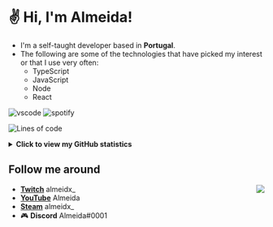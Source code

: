 # ✌ Hi, I'm Almeida!

- I'm a self-taught developer based in **Portugal**.
- The following are some of the technologies that have picked my interest or that I use very often:
  - TypeScript
  - JavaScript
  - Node
  - React

![vscode](https://nocache.advaith.workers.dev?url=https://img.shields.io/endpoint?url=https://dev.discordprofiles.me/api/badge/vscode/385132696135008259)
![spotify](https://nocache.advaith.workers.dev?url=https://img.shields.io/endpoint?url=https://dev.discordprofiles.me/api/badge/spotify/385132696135008259)
<!--START_SECTION:waka-->
![Lines of code](https://img.shields.io/badge/From%20Hello%20World%20I%27ve%20Written-18.3%20million%20lines%20of%20code-blue)


<!--END_SECTION:waka-->

<details>
  <summary><b>Click to view my GitHub statistics</b></summary>

  <img src='https://github-readme-stats.vercel.app/api?username=almeidx&count_private=true&show_icons=true&theme=dark' alt="Almeida's Github Stats" />
  <img src='https://github-readme-stats.vercel.app/api/top-langs/?username=almeidx&layout=compact&count_private=true&show_icons=true&theme=dark' alt="Almeida's Github most used languages">
</details>

## Follow me around

<a href="https://pepe-is.life">
  <img src="https://invidget.switchblade.xyz/pepe" align="right">
</a>

- **[Twitch](https://www.twitch.tv/almeidx_)** almeidx_
- **[YouTube](https://www.youtube.com/channel/UC9hiS7zuW1DdvyEmY7wsJKg)** Almeida
- **[Steam](https://steamcommunity.com/id/almeidx_)** almeidx_
- 🎮 **Discord** Almeida#0001

<!--
**almeidx/almeidx** is a ✨ _special_ ✨ repository because its `README.md` (this file) appears on your GitHub profile.

Here are some ideas to get you started:

- 🔭 I’m currently working on ...
- 🌱 I’m currently learning ...
- 👯 I’m looking to collaborate on ...
- 🤔 I’m looking for help with ...
- 💬 Ask me about ...
- 📫 How to reach me: ...
- 😄 Pronouns: ...
- ⚡ Fun fact: ...
-->
